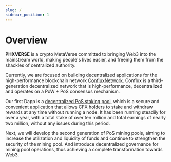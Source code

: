 ```yaml
---
slug: /
sidebar_position: 1
---
```


# Overview

**PHXVERSE** is a crypto MetaVerse committed to bringing Web3 into the mainstream world, making people's lives easier, and freeing them from the shackles of centralized authority.

Currently, we are focused on building decentralized applications for the high-performance blockchain network [ConfluxNetwork](https://confluxnetwork.org). Conflux is a third-generation decentralized network that is high-performance, decentralized and operates on a PoW + PoS consensus mechanism.

Our first Dapp is a [decentralized PoS staking pool](https://pospool.phxverse.com/), which is a secure and convenient application that allows CFX holders to stake and withdraw rewards at any time without running a node. It has been running steadily for over a year, with a total stake of over ten million and total earnings of nearly two million, without any issues during this period.

Next, we will develop the second generation of PoS mining pools, aiming to increase the utilization and liquidity of funds and continue to strengthen the security of the mining pool. And introduce decentralized governance for mining pool operations, thus achieving a complete transformation towards Web3.
